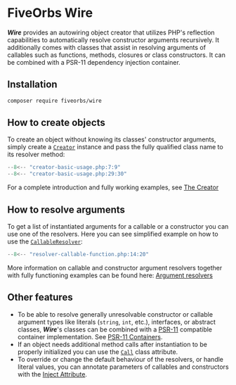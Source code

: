 # FiveOrbs Wire

***Wire*** provides an autowiring object creator that utilizes PHP's reflection
capabilities to automatically resolve constructor arguments recursively. It
additionally comes with classes that assist in resolving arguments of callables
such as functions, methods, closures or class constructors. It can be combined
with a PSR-11 dependency injection container.

## Installation

```bash
composer require fiveorbs/wire
```

## How to create objects

To create an object without knowing its classes' constructor arguments, simply
create a [`Creator`](creator.md) instance and pass the fully qualified class
name to its resolver method:

```php
--8<-- "creator-basic-usage.php:7:9"
--8<-- "creator-basic-usage.php:29:30"
```

 For a complete introduction and fully working examples, see
[The Creator](creator.md)

## How to resolve arguments

To get a list of instantiated arguments for a callable or a constructor you can
use one of the resolvers. Here you can see simplified example on how to use the
[`CallableResolver`](resolvers.md):

```php
--8<-- "resolver-callable-function.php:14:20"
```

More information on callable and constructor argument resolvers together with
fully functioning examples can be found here: [Argument
resolvers](resolvers.md)

## Other features

* To be able to resolve generally unresolvable constructor or callable argument
  types like literals (`string`, `int`, etc.), interfaces, or abstract classes,
  ***Wire***'s classes can be combined with
  a [PSR-11](https://www.php-fig.org/psr/psr-11/) compatible container
  implementation. See [PSR-11 Containers](container.md).
* If an object needs additional method calls after instantiation to be properly
  initialized you can use the [`Call`](call-attribute.md) class attribute.
* To override or change the default behaviour of the resolvers, or handle
  literal values, you can annotate parameters of callables and constructors
  with the [Inject Attribute](inject-attribute.md).
